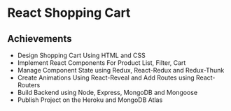 # React Shopping Cart
## Achievements  
- Design Shopping Cart Using HTML and CSS
- Implement React Components For Product List, Filter, Cart
- Manage Component State using Redux, React-Redux and Redux-Thunk
- Create Animations Using React-Reveal and Add Routes using React-Routers
- Build Backend using Node, Express, MongoDB and Mongoose
- Publish Project on the Heroku and MongoDB Atlas
